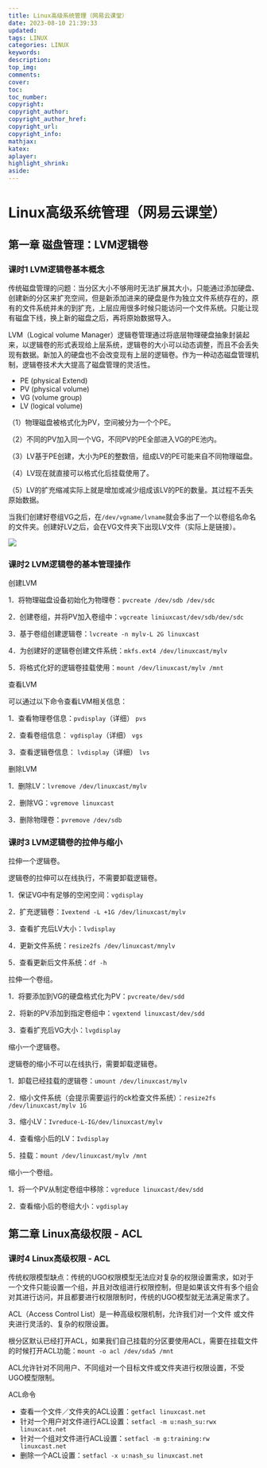 ```yaml
---
title: Linux高级系统管理（网易云课堂）
date: 2023-08-10 21:39:33
updated:
tags: LINUX
categories: LINUX
keywords: 
description:
top_img:
comments:
cover:
toc:
toc_number:
copyright:
copyright_author:
copyright_author_href:
copyright_url:
copyright_info:
mathjax:
katex:
aplayer:
highlight_shrink:
aside: 
---
```


# Linux高级系统管理（网易云课堂）

## 第一章 磁盘管理：LVM逻辑卷

### 课时1 LVM逻辑卷基本概念

传统磁盘管理的问题：当分区大小不够用时无法扩展其大小，只能通过添加硬盘、创建新的分区来扩充空间，但是新添加进来的硬盘是作为独立文件系统存在的，原有的文件系统并未的到扩充，上层应用很多时候只能访问一个文件系统。只能让现有磁盘下线，换上新的磁盘之后，再将原始数据导入。

LVM（Logical volume Manager）逻辑卷管理通过将底层物理硬盘抽象封装起来，以逻辑卷的形式表现给上层系统，逻辑卷的大小可以动态调整，而且不会丢失现有数据。新加入的硬盘也不会改变现有上层的逻辑卷。作为一种动态磁盘管理机制，逻辑卷技术大大提高了磁盘管理的灵活性。

+ PE (physical Extend)
+ PV (physical volume)
+ VG (volume group)
+ LV (logical volume)

（1）物理磁盘被格式化为PV，空间被分为一个个PE。

（2）不同的PV加入同一个VG，不同PV的PE全部进入VG的PE池内。

（3）LV基于PE创建，大小为PE的整数倍，组成LV的PE可能来自不同物理磁盘。

（4）LV现在就直接可以格式化后挂载使用了。

（5）LV的扩充缩减实际上就是增加或减少组成该LV的PE的数量。其过程不丢失原始数据。

当我们创建好卷组VG之后，在`/dev/vgname/lvname`就会多出了一个以卷组名命名的文件夹。创建好LV之后，会在VG文件夹下出现LV文件（实际上是链接）。

![](https://cdn.jsdelivr.net/gh/mbfjllybl/pictures-bed/202308102229679.png)

### 课时2 LVM逻辑卷的基本管理操作

创建LVM

1．将物理磁盘设备初始化为物理卷：`pvcreate /dev/sdb /dev/sdc`

2．创建卷组，并将PV加入卷组中：`vgcreate liniuxcast/dev/sdb/dev/sdc`

3．基于卷组创建逻辑卷：`lvcreate -n mylv-L 2G linuxcast`

4．为创建好的逻辑卷创建文件系统：`mkfs.ext4 /dev/linuxcast/mylv`

5．将格式化好的逻辑卷挂载使用：`mount /dev/linuxcast/mylv /mnt`

查看LVM

可以通过以下命令查看LVM相关信息：

1．查看物理卷信息：`pvdisplay`（详细） `pvs`

2．查看卷组信息： `vgdisplay`（详细） `vgs`

3．查看逻辑卷信息： `lvdisplay`（详细） `lvs`

删除LVM

1．删除LV：`lvremove /dev/linuxcast/mylv`

2．删除VG：`vgremove linuxcast`

3．删除物理卷：`pvremove /dev/sdb`

### 课时3 LVM逻辑卷的拉伸与缩小

拉伸一个逻辑卷。

逻辑卷的拉伸可以在线执行，不需要卸载逻辑卷。

1．保证VG中有足够的空闲空间：`vgdisplay` 

2．扩充逻辑卷：`Ivextend -L +1G /dev/linuxcast/mylv`

3．查看扩充后LV大小：`lvdisplay`

4．更新文件系统：`resize2fs /dev/linuxcast/mnylv`

5．查看更新后文件系统：`df -h`

拉伸一个卷组。			

1．将要添加到VG的硬盘格式化为PV：`pvcreate/dev/sdd`

2．将新的PV添加到指定卷组中：`vgextend linuxcast/dev/sdd`

3．查看扩充后VG大小：`lvgdisplay`

缩小一个逻辑卷。

逻辑卷的缩小不可以在线执行，需要卸载逻辑卷。

1．卸载已经挂载的逻辑卷：`umount /dev/linuxcast/mylv`

2．缩小文件系统（会提示需要运行的ck检查文件系统）：`resize2fs /dev/linuxcast/mylv 1G` 

3．缩小LV：`Ivreduce-L-IG/dev/linuxcast/mylv` 

4．查看缩小后的LV：`Ivdisplay` 

5．挂载：`mount /dev/linuxcast/mylv /mnt` 

缩小一个卷组。

1．将一个PV从制定卷组中移除：`vgreduce linuxcast/dev/sdd`

2．查看缩小后的卷组大小：`vgdisplay`

## 第二章 Linux高级权限 - ACL

### 课时4 Linux高级权限 - ACL

传统权限模型缺点：传统的UGO权限模型无法应对复杂的权限设置需求，如对于一个文件只能设置一个组，并且对改组进行权限控制，但是如果该文件有多个组会对其进行访问，并且都要进行权限限制时，传统的UGO模型就无法满足需求了。

ACL（Access Control List）是一种高级权限机制，允许我们对一个文件 或文件夹进行灵活的、复杂的权限设置。

根分区默认已经打开ACL，如果我们自己挂载的分区要使用ACL，需要在挂载文件的时候打开ACL功能：`mount -o acl /dev/sda5 /mnt`

ACL允许针对不同用户、不同组对一个目标文件或文件夹进行权限设置，不受UGO模型限制。

ACL命令

+ 查看一个文件／文件夹的ACL设置：`getfacl linuxcast.net`
+ 针对一个用户对文件进行ACL设置：`setfacl -m u:nash_su:rwx linuxcast.net`
+ 针对一个组对文件进行ACL设置：`setfacl -m g:training:rw linuxcast.net`
+ 删除一个ACL设置：`setfacl -x u:nash_su linuxcast.net `
